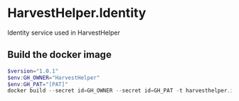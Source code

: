 # HarvestHelper.Identity

Identity service used in HarvestHelper


## Build the docker image
```powershell
$version="1.0.1"
$env:GH_OWNER="HarvestHelper"
$env:GH_PAT="[PAT]"
docker build --secret id=GH_OWNER --secret id=GH_PAT -t harvesthelper.identity
```